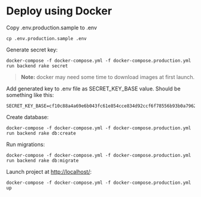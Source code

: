 # Deploy using Docker

Copy .env.production.sample to .env
```
cp .env.production.sample .env
```

Generate secret key:
``` 
docker-compose -f docker-compose.yml -f docker-compose.production.yml run backend rake secret
```
> **Note:** docker may need some time to download images at first launch. 

Add generated key to .env file as SECRET_KEY_BASE value. Should be something like this:
```
SECRET_KEY_BASE=cf10c88a4a69e6b043fc61e854cce834d92ccf6f78556b93b0a7962db6ab36dc9d13dc46fc741a3449c5ea28e0884d3b29b7b21fddca51dd6999e33846c44243
```

Create database:
``` 
docker-compose -f docker-compose.yml -f docker-compose.production.yml run backend rake db:create
```

Run migrations:
``` 
docker-compose -f docker-compose.yml -f docker-compose.production.yml run backend rake db:migrate
```

Launch project at [http://localhost/](http://localhost/):
```
docker-compose -f docker-compose.yml -f docker-compose.production.yml up
```

 